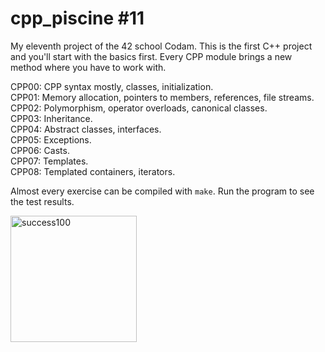 # cpp_piscine #11

My eleventh project of the 42 school Codam. This is the first C++ project and you'll start with the basics first. Every CPP module brings a new method where you have to work with.

CPP00: CPP syntax mostly, classes, initialization.  
CPP01: Memory allocation, pointers to members, references, file streams.  
CPP02: Polymorphism, operator overloads, canonical classes.  
CPP03: Inheritance.  
CPP04: Abstract classes, interfaces.  
CPP05: Exceptions.  
CPP06: Casts.  
CPP07: Templates.  
CPP08: Templated containers, iterators.  

Almost every exercise can be compiled with ```make```. Run the program to see the test results.

<img width="202" alt="success100" src="https://user-images.githubusercontent.com/57190868/138855327-8bb92ced-5316-4e00-9296-eff3ba04d047.png">
